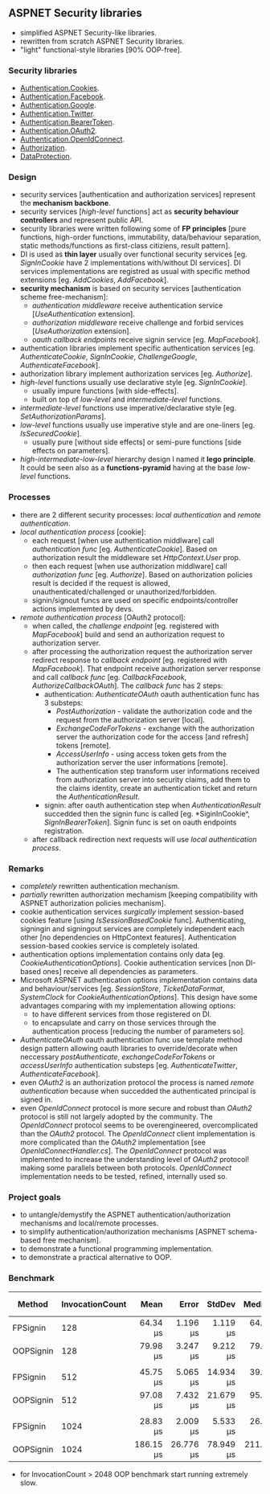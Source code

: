 
## ASPNET Security libraries
- simplified ASPNET Security-like libraries.
- rewritten from scratch ASPNET Security libraries.
- "light" functional-style libraries [90% OOP-free].

### Security libraries
- [Authentication.Cookies](/Security.Authentication.Cookies/).
- [Authentication.Facebook](/Security.Authentication.Facebook/).
- [Authentication.Google](/Security.Authentication.Google/).
- [Authentication.Twitter](/Security.Authentication.Twitter/).
- [Authentication.BearerToken](/Security.Authentication.BearerToken/).
- [Authentication.OAuth2](/Security.Authentication.OAuth/).
- [Authentication.OpenIdConnect](/Security.Authentication.OpenIdConnect/).
- [Authorization](/Security.Authorization/).
- [DataProtection](/Security.DataProtection/).

### Design
- security services [authentication and authorization services] represent the **mechanism backbone**.
- security services [*high-level* functions] act as **security behaviour controllers** and represent public API.
- security libraries were written following some of **FP principles** [pure functions, high-order functions, immutability, data/behaviour separation, static methods/functions as first-class citiziens, result pattern].
- DI is used as **thin layer** usually over functional security services [eg. *SignInCookie* have 2 implementations with/without DI services]. DI services implementations are registred as usual with specific method extensions [eg. *AddCookies*, *AddFacebook*].
- **security mechanism** is based on security services [authentication scheme free-mechanism]:
  - *authentication middleware* receive authentication service [*UseAuthentication* extension].
  - *authorization middleware* receive challenge and forbid services [*UseAuthorization* extension].
  - *oauth callback endpoints* receive signin service [eg. *MapFacebook*].
- authentication libraries implement specific authentication services [eg. *AuthenticateCookie*, *SignInCookie*, *ChallengeGoogle*, *AuthenticateFacebook*].
- authorization library implement authorization services [eg. *Authorize*].
- *high-level* functions usually use declarative style [eg. *SignInCookie*].
  - usually impure functions [with side-effects].
  - built on top of *low-level* and *intermediate-level* functions.
- *intermediate-level* functions use imperative/declarative style [eg. *SetAuthorizationParams*].
- *low-level* functions usually use imperative style and are one-liners [eg. *IsSecuredCookie*].
  - usually pure [without side effects] or semi-pure functions [side effects on parameters].
- *high-intermediate-low-level* hierarchy design I named it **lego principle**. It could be seen also as a **functions-pyramid** having at the base *low-level* functions.

### Processes
- there are 2 different security processes: *local authentication* and *remote authentication*.
- *local authentication process* [cookie]:
  - each request [when use authentication middlware] call *authentication func* [eg. *AuthenticateCookie*]. Based on authorization result the middleware set *HttpContext.User* prop.
  - then each request [when use authorization middlware] call *authorization func* [eg. *Authorize*]. Based on authorization policies result is decided if the request is allowed, unauthenticated/challenged or unauthorized/forbidden.
  - signin/signout funcs are used on specific endpoints/controller actions implememted by devs.
- *remote authentication process* [OAuth2 protocol]:
  - when called, the *challenge endpoint* [eg. registered with *MapFacebook*] build and send an authorization request to authorization server.
  - after processing the authorization request the authorization server redirect response to *callback endpoint* [eg. registered with *MapFacebook*]. That endpoint receive authorization server response and call *callback func* [eg. *CallbackFacebook*, *AuthorizeCallbackOAuth*]. The *callback func* has 2 steps:
    - authentication: *AuthenticateOAuth* oauth authentication func has 3 substeps:
      * *PostAuthorization* - validate the authorization code and the request from the authorization server [local].
      * *ExchangeCodeForTokens* - exchange with the authorization server the authorization code for the access [and refresh] tokens [remote].
      * *AccessUserInfo* - using access token gets from the authorization server the user informations [remote].
      * The authentication step transform user informations received from authorization server into security claims, add them to the claims identity, create an authentication ticket and return the *AuthenticationResult*.
    - signin: after oauth authentication step when *AuthenticationResult* succedded then the signin func is called [eg. *SiginInCookie^, *SignInBearerToken*]. Signin func is set on oauth endpoints registration.
  - after callback redirection next requests will use *local authentication process*.

### Remarks
- *completely* rewritten authentication mechanism.
- *partially* rewritten authorization mechamism [keeping compatibility with ASPNET authorization policies mechanism].
- cookie authentication services *surgically* implement session-based cookies feature [using *IsSessionBasedCookie* func]. Authenticating, signingin and signingout services are completely independent each other [no dependencies on HttpContext features]. Authentication session-based cookies service is completely isolated.
- authentication options implementation contains only data [eg. *CookieAuthenticationOptions*]. Cookie authentication services [non DI-based ones] receive all dependencies as parameters.
- Microsoft ASPNET authentication options implementation contains data and behaviour/services [eg. *SessionStore*, *TicketDataFormat*, *SystemClock* for *CookieAuthenticationOptions*]. This design have some advantages comparing with my implementation allowing options:
  - to have different services from those registered on DI.
  - to encapsulate and carry on those services through the authentication process [reducing the number of parameters so].
- *AuthenticateOAuth* oauth authentication func use template method design pattern allowing oauth libraries to override/decorate when neccessary *postAuthenticate*, *exchangeCodeForTokens* or *accessUserInfo* authentication substeps [eg. *AuthenticateTwitter*, *AuthenticateFacebook*].
- even *OAuth2* is an authorization protocol the process is named *remote authentication* because when succedded the authenticated principal is signed in.
- even *OpenIdConnect* protocol is more secure and robust than *OAuth2* protocol is still not largely adopted by the community. The *OpenIdConnect* protocol seems to be overengineered, overcomplicated than the *OAuth2* protocol. The *OpenIdConnect* client implementation is more complicated than the *OAuth2* implementation [see *OpenIdConnectHandler.cs*]. The *OpenIdConnect* protocol was implemented to increase the understanding level of *OAuth2* protocol! making some parallels between both protocols. *OpenIdConnect* implementation needs to be tested, refined, internally used so.

### Project goals
- to untangle/demystify the ASPNET authentication/authorization mechanisms and local/remote processes.
- to simplify authentication/authorization mechanisms [ASPNET schema-based free mechanism].
- to demonstrate a functional programming implementation.
- to demonstrate a practical alternative to OOP.

### Benchmark
| Method    | InvocationCount | Mean      | Error     | StdDev    | Median    | Ratio | RatioSD | Gen0    | Gen1    | Gen2    | Allocated | Alloc Ratio |
|---------- |---------------- |----------:|----------:|----------:|----------:|------:|--------:|--------:|--------:|--------:|----------:|------------:|
| FPSignin  | 128             |  64.34 μs |  1.196 μs |  1.119 μs |  64.69 μs |  1.00 |    0.00 |       - |       - |       - |   7.96 KB |        1.00 |
| OOPSignin | 128             |  79.98 μs |  3.247 μs |  9.212 μs |  79.56 μs |  1.13 |    0.14 |  7.8125 |  7.8125 |  7.8125 | 116.21 KB |       14.59 |
|           |                 |           |           |           |           |       |         |         |         |         |           |             |
| FPSignin  | 512             |  45.75 μs |  5.065 μs | 14.934 μs |  39.12 μs |  1.00 |    0.00 |  1.9531 |       - |       - |   7.96 KB |        1.00 |
| OOPSignin | 512             |  97.08 μs |  7.432 μs | 21.679 μs |  95.52 μs |  2.41 |    1.12 |  9.7656 |  9.7656 |  9.7656 |  445.7 KB |       56.01 |
|           |                 |           |           |           |           |       |         |         |         |         |           |             |
| FPSignin  | 1024            |  28.83 μs |  2.009 μs |  5.533 μs |  26.26 μs |  1.00 |    0.00 |  1.9531 |       - |       - |   7.95 KB |        1.00 |
| OOPSignin | 1024            | 186.15 μs | 26.776 μs | 78.949 μs | 211.04 μs |  6.32 |    3.02 | 14.6484 | 13.6719 | 13.6719 | 915.64 KB |      115.12 |
- for InvocationCount > 2048 OOP benchmark start running extremely slow.
